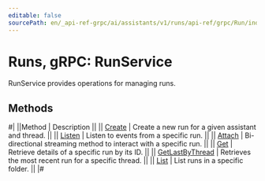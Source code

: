 ```yaml
---
editable: false
sourcePath: en/_api-ref-grpc/ai/assistants/v1/runs/api-ref/grpc/Run/index.md
---
```


# Runs, gRPC: RunService

RunService provides operations for managing runs.

## Methods

#|
||Method | Description ||
|| [Create](create.md) | Create a new run for a given assistant and thread. ||
|| [Listen](listen.md) | Listen to events from a specific run. ||
|| [Attach](attach.md) | Bi-directional streaming method to interact with a specific run. ||
|| [Get](get.md) | Retrieve details of a specific run by its ID. ||
|| [GetLastByThread](getLastByThread.md) | Retrieves the most recent run for a specific thread. ||
|| [List](list.md) | List runs in a specific folder. ||
|#